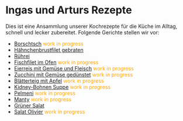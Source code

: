 # Ingas und Arturs Rezepte

Dies ist eine Ansammlung unserer Kochrezepte für die Küche im Alltag, schnell und lecker zubereitet. Folgende Gerichte stellen wir vor:

* [Borschtsch](Borschtsch.md) <span style="color:orange"> work in progress </span>
* [Hähnchenbrustfilet gebraten](Haenhchen.md)
* [Rührei](Ruehrei.md)
* [Fischfilet im Ofen](Fischfilet.md)  <span style="color:orange"> work in progress </span>
* [Eierreis mit Gemüse und Fleisch](Eierreis.md) <span style="color:orange"> work in progress </span>
* [Zucchini mit Gemüse gedünstet](Zucchini.md) <span style="color:orange"> work in progress </span>
* [Blätterteig mit Apfel](ApfelTeig.md) <span style="color:orange"> work in progress </span>
* [Kidney-Bohnen Suppe](KidneySuppe.md) <span style="color:orange"> work in progress </span>
* [Pelmeni](Pelmeni.md) <span style="color:orange"> work in progress </span>
* [Manty](Manty.md) <span style="color:orange"> work in progress </span>
* [Grüner Salat](Salat.md)
* [Salat Olivier](Olivier.md) <span style="color:orange"> work in progress </span>

